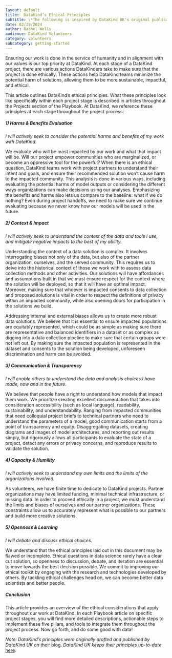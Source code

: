 ```yaml
---
layout: default
title:  DataKind’s Ethical Principles
subtitle: \*The following is inspired by DataKind UK's original publication of the principles* [DataKind UK's original publication of the principles](https://www.datakind.org/2018/01/22/doing-data-for-good-right/)
date: 02/29/2024
author: Rachel Wells
audience: DataKind Volunteers
category: volunteers
subcategory: getting-started
---
```


Ensuring our work is done in the service of humanity and in alignment with our values is our top priority at DataKind. At each stage of a DataKind project, there are various actions DataKinders take to make sure that the project is done ethically. These actions help DataKind teams minimize the potential harm of solutions, allowing them to be more sustainable, impactful, and ethical.


This article outlines DataKind’s ethical principles. What these principles look like specifically within each project stage is described in articles throughout the Projects section of the Playbook. At DataKind, we reference these principles at each stage throughout the project process:


##### 1\) Harms \& Benefits Evaluation


*I will actively seek to consider the potential harms and benefits of my work with DataKind.*


We evaluate who will be most impacted by our work and what that impact will be. Will our project empower communities who are marginalized, or become an oppressive tool for the powerful? When there is an ethical question, DataKind teams work with project partners to understand their intent and goals, and ensure their recommended solution won’t cause harm to the impacted community. This analysis is done in various ways, including evaluating the potential harms of model outputs or considering the different ways organizations can make decisions using our analyses. Emphasizing the benefits and harms also lets us compare to the baseline: what if we do nothing? Even during project handoffs, we need to make sure we continue evaluating because we never know how our models will be used in the future.


##### 2\) Context \& Impact


*I will actively seek to understand the context of the data and tools I use, and mitigate negative impacts to the best of my ability.*


Understanding the context of a data solution is complex. It involves interrogating biases not only of the data, but also of the partner organization, ourselves, and the served community. This requires us to delve into the historical context of those we work with to assess data collection methods and other activities. Our solutions will have affordances and assumptions built in that we must ensure respect for the context where the solution will be deployed, so that it will have an optimal impact. Moreover, making sure that whoever is impacted consents to data collection and proposed solutions is vital in order to respect the definitions of privacy within an impacted community, while also opening doors for participation in the solutions we build.


Addressing internal and external biases allows us to create more robust data solutions. We believe that it is essential to ensure impacted populations are equitably represented, which could be as simple as making sure there are representative and balanced identifiers in a dataset or as complex as digging into a data collection pipeline to make sure that certain groups were not left out. By making sure the impacted population is represented in the dataset and consents to the solution being developed, unforeseen discrimination and harm can be avoided.


##### 3\) Communication \& Transparency


*I will enable others to understand the data and analysis choices I have made, now and in the future.*


We believe that people have a right to understand how models that impact them work. We prioritize creating excellent documentation that takes into consideration accessibility (such as local language), readability, sustainability, and understandability. Ranging from impacted communities that need colloquial project briefs to technical partners who need to understand the parameters of a model, good communication starts from a point of transparency and equity. Disaggregating datasets, creating diagrams and images of model architectures, and reporting out results simply, but rigorously allows all participants to evaluate the state of a project, detect any errors or privacy concerns, and reproduce results to validate the solution.


##### 4\) Capacity \& Humility


*I will actively seek to understand my own limits and the limits of the organizations involved.*


As volunteers, we have finite time to dedicate to DataKind projects. Partner organizations may have limited funding, minimal technical infrastructure, or missing data. In order to proceed ethically in a project, we must understand the limits and biases of ourselves and our partner organizations. These constraints allow us to accurately represent what is possible to our partners and build more creative solutions. 


##### 5\) Openness \& Learning


*I will debate and discuss ethical choices.*


We understand that the ethical principles laid out in this document may be flawed or incomplete. Ethical questions in data science rarely have a clear cut solution, so openness to discussion, debate, and iteration are essential to move towards the best decision possible. We commit to improving our ethical toolkit by engaging with the research and technologies developed by others. By tackling ethical challenges head on, we can become better data scientists and better people. 


##### Conclusion


This article provides an overview of the ethical considerations that apply throughout our work at DataKind. In each Playbook article on specific project stages, you will find more detailed descriptions, actionable steps to implement these five pillars, and tools to integrate them throughout the project process. Now go forth, and do some good with data!


*Note: DataKind’s principles were originally drafted and published by DataKind UK on* [their blog](https://www.datakind.org/2018/01/22/doing-data-for-good-right/). *DataKind UK keeps their principles up\-to\-date* [here](https://docs.google.com/document/d/1hvaFvvXD6HlS_WATAt4sZ9UgF4GnAlvuZrZHH-BAW7s/edit#heading=h.q7efcc109ffb).
